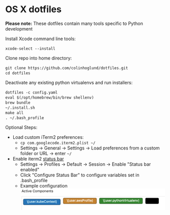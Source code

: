 OS X dotfiles
========
**Please note:** These dotfiles contain many tools specific to Python development

Install Xcode command line tools:

    xcode-select --install

Clone repo into home directory:

    git clone https://github.com/colinhoglund/dotfiles.git
    cd dotfiles

Deactivate any existing python virtualenvs and run installers:

    dotfiles -c config.yaml
    eval $(/opt/homebrew/bin/brew shellenv)
    brew bundle
    ~/.install.sh
    make all
    . ~/.bash_profile

Optional Steps:
- Load custom iTerm2 preferences:
  - `cp com.googlecode.iterm2.plist ~/`
  - Settings -> General -> Settings -> Load preferences from a custom folder or URL -> enter `~/`
- Enable iterm2 [status bar](https://iterm2.com/documentation-status-bar.html)
  - Settings -> Profiles -> Default -> Session -> Enable "Status bar enabled"
  - Click "Configure Status Bar" to configure variables set in .bash_profile
  - Example configuration
    ![](assets/statusbar.png)
